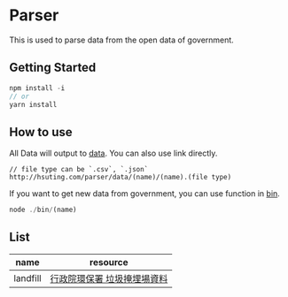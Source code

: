 # Parser

This is used to parse data from the open data of government.

## Getting Started

```javascript
npm install -i
// or
yarn install
```

## How to use

All Data will output to [data](./data).
You can also use link directly.
```
// file type can be `.csv`, `.json`
http://hsuting.com/parser/data/(name)/(name).(file type)
```

If you want to get new data from government, you can use function in [bin](./bin).

```javascript
node ./bin/(name)
```

## List

| name | resource |
|------|----------|
| landfill | [行政院環保署 垃圾掩埋場資料](http://erdb.epa.gov.tw/DataRepository/Facilities/Landfill.aspx?topic1=%E5%9C%B0&topic2=%E8%A8%AD%E6%96%BD&subject=%E5%BB%A2%E6%A3%84%E7%89%A9%E8%99%95%E7%90%86) |

